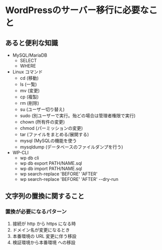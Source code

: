 # WordPressのサーバー移行に必要なこと

## あると便利な知識

* MySQL/MariaDB
  * SELECT
  * WHERE 
* Linux コマンド
  * cd (移動)
  * ls (一覧)
  * mv (変更)
  * cp (複製)
  * rm (削除)
  * su (ユーザー切り替え)
  * sudo (別ユーザーで実行。殆どの場合は管理者権限で実行)
  * chown (所有件の変更)
  * chmod (パーミッションの変更)
  * tar (ファイルをまとめる/展開する)
  * mysql (MySQLの機能を使う
  * mysqldump (データベースのファイルダンプを行う)
* WP-CLI
  * wp db cli
  * wp db export PATH/NAME.sql
  * wp db import PATH/NAME.sql
  * wp search-replace 'BEFORE' 'AFTER'
  * wp search-replace 'BEFORE' 'AFTER' --dry-run

## 文字列の置換に関すること

### 置換が必要になるパターン

1. 接続が http から https になる時
1. ドメイン名が変更になるとき
  1. 本番環境の URL 変更に伴う移設
  1. 検証環境から本番環境 への移設  



